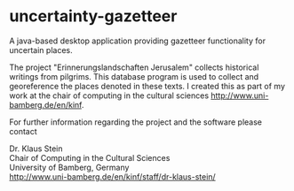 uncertainty-gazetteer
=====================

A java-based desktop application providing gazetteer functionality for uncertain places.

The project "Erinnerungslandschaften Jerusalem" collects historical writings from pilgrims. This database program is used to collect and georeference the places denoted in these texts. I created this as part of my work at the chair of computing in the cultural sciences <http://www.uni-bamberg.de/en/kinf>.

For further information regarding the project and the software please contact

Dr. Klaus Stein  
Chair of Computing in the Cultural Sciences  
University of Bamberg, Germany  
<http://www.uni-bamberg.de/en/kinf/staff/dr-klaus-stein/>

